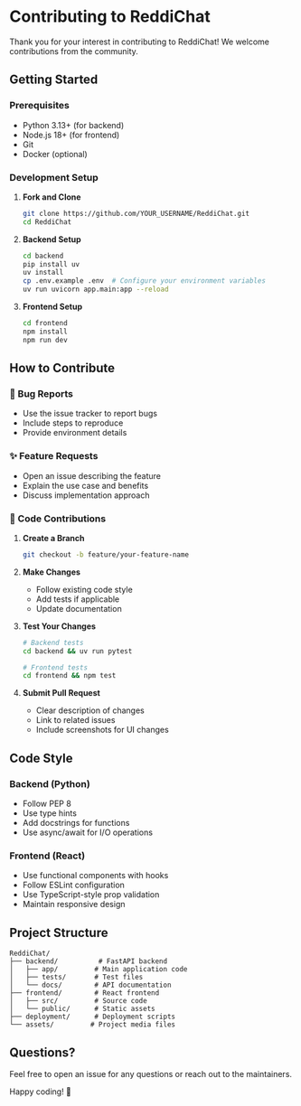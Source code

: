 # Contributing to ReddiChat

Thank you for your interest in contributing to ReddiChat! We welcome contributions from the community.

## Getting Started

### Prerequisites

- Python 3.13+ (for backend)
- Node.js 18+ (for frontend)
- Git
- Docker (optional)

### Development Setup

1. **Fork and Clone**

   ```bash
   git clone https://github.com/YOUR_USERNAME/ReddiChat.git
   cd ReddiChat
   ```

2. **Backend Setup**

   ```bash
   cd backend
   pip install uv
   uv install
   cp .env.example .env  # Configure your environment variables
   uv run uvicorn app.main:app --reload
   ```

3. **Frontend Setup**

   ```bash
   cd frontend
   npm install
   npm run dev
   ```

## How to Contribute

### 🐛 Bug Reports

- Use the issue tracker to report bugs
- Include steps to reproduce
- Provide environment details

### ✨ Feature Requests

- Open an issue describing the feature
- Explain the use case and benefits
- Discuss implementation approach

### 🔧 Code Contributions

1. **Create a Branch**

   ```bash
   git checkout -b feature/your-feature-name
   ```

2. **Make Changes**
   - Follow existing code style
   - Add tests if applicable
   - Update documentation

3. **Test Your Changes**

   ```bash
   # Backend tests
   cd backend && uv run pytest

   # Frontend tests
   cd frontend && npm test
   ```

4. **Submit Pull Request**
   - Clear description of changes
   - Link to related issues
   - Include screenshots for UI changes

## Code Style

### Backend (Python)

- Follow PEP 8
- Use type hints
- Add docstrings for functions
- Use async/await for I/O operations

### Frontend (React)

- Use functional components with hooks
- Follow ESLint configuration
- Use TypeScript-style prop validation
- Maintain responsive design

## Project Structure

```
ReddiChat/
├── backend/          # FastAPI backend
│   ├── app/         # Main application code
│   ├── tests/       # Test files
│   └── docs/        # API documentation
├── frontend/        # React frontend
│   ├── src/         # Source code
│   └── public/      # Static assets
├── deployment/      # Deployment scripts
└── assets/         # Project media files
```

## Questions?

Feel free to open an issue for any questions or reach out to the maintainers.

Happy coding! 🚀
